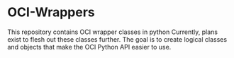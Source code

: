 # OCI-Wrappers
This repository contains OCI wrapper classes in python
Currently, plans exist to flesh out these classes further.
The goal is to create logical classes and objects that make the OCI Python API easier to use.
